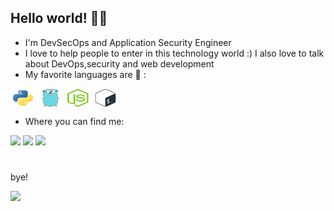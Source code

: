 ## Hello world! 👩‍💻

- I'm DevSecOps and Application Security Engineer 
- I love to help people to enter in this technology world :) I also love to talk about DevOps,security and web development
- My favorite languages are 💜 : 
<div style="display: inline_block">
  <img align="center" height="30" width="40" src="https://raw.githubusercontent.com/devicons/devicon/master/icons/python/python-original.svg"> 
  <img align="center" height="30" width="40" src="https://raw.githubusercontent.com/devicons/devicon/master/icons/go/go-original.svg"> 
  <img align="center" height="30" width="40" src="https://raw.githubusercontent.com/devicons/devicon/master/icons/nodejs/nodejs-original.svg"> 
  <img align="center" height="30" width="40" src="https://raw.githubusercontent.com/devicons/devicon/master/icons/bash/bash-original.svg"> 
 </div>
 
 
- Where you can find me:
<div> 
  <a href="https://www.linkedin.com/in/michelleamesquita" target="_blank"><img src="https://img.shields.io/badge/-LinkedIn-%230077B5?style=for-the-badge&logo=linkedin&logoColor=white" target="_blank"></a> 
  <a href="https://michelleamesquita.medium.com/" target="_blank"><img src="https://img.shields.io/badge/-medium-lightgrey?style=for-the-badge&logo=medium&logoColor=white" target="_blank"></a> 
 <a href="https://gitlab.com/michelleamesquita" target="_blank"><img src="https://img.shields.io/badge/-gitlab-orange?style=for-the-badge&logo=gitlab&logoColor=white" target="_blank"></a> 
</div>

#
bye! 
 <div id="div-1">
  <a href="https://github.com/michelleamesquita">
<!--   <img height="180em" src="https://github-readme-stats.vercel.app/api?username=michelleamesquita&show_icons=true&theme=dracula&include_all_commits=true&count_private=true"/> -->
<!--   <img height="180em" src="https://github-readme-stats.vercel.app/api/top-langs/?username=michelleamesquita&layout=compact&langs_count=7&theme=dracula"/> -->
  <img height="180em" src="https://c.tenor.com/tsHH9KP36akAAAAC/anime-sakura-kinomoto.gif"/>
   
</div>
 

  
  #

 
